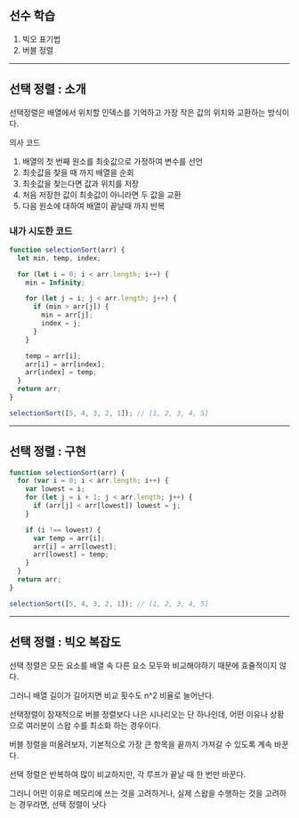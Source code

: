 ## 선수 학습

1. 빅오 표기법
2. 버블 정렬

---

## 선택 정렬 : 소개

선택정렬은 배열에서 위치할 인덱스를 기억하고 가장 작은 값의 위치와 교환하는 방식이다.

의사 코드

1. 배열의 첫 번째 원소를 최솟값으로 가정하여 변수를 선언
2. 최솟값을 찾을 때 까지 배열을 순회
3. 최솟값을 찾는다면 값과 위치를 저장
4. 처음 저장한 값이 최솟값이 아니라면 두 값을 교환
5. 다음 원소에 대하여 배열이 끝날때 까지 반복

### 내가 시도한 코드

```js
function selectionSort(arr) {
  let min, temp, index;

  for (let i = 0; i < arr.length; i++) {
    min = Infinity;

    for (let j = i; j < arr.length; j++) {
      if (min > arr[j]) {
        min = arr[j];
        index = j;
      }
    }

    temp = arr[i];
    arr[i] = arr[index];
    arr[index] = temp;
  }
  return arr;
}

selectionSort([5, 4, 3, 2, 1]); // [1, 2, 3, 4, 5]
```

---

## 선택 정렬 : 구현

```js
function selectionSort(arr) {
  for (var i = 0; i < arr.length; i++) {
    var lowest = i;
    for (let j = i + 1; j < arr.length; j++) {
      if (arr[j] < arr[lowest]) lowest = j;
    }

    if (i !== lowest) {
      var temp = arr[i];
      arr[i] = arr[lowest];
      arr[lowest] = temp;
    }
  }
  return arr;
}

selectionSort([5, 4, 3, 2, 1]); // [1, 2, 3, 4, 5]
```

---

## 선택 정렬 : 빅오 복잡도

선택 정렬은 모든 요소를 배열 속 다른 요소 모두와 비교해야하기 때문에 효쥴적이지 않다.

그러니 배열 길이가 길어지면 비교 횟수도 n^2 비율로 늘어난다.

선택정렬이 잠재적으로 버블 정렬보다 나은 시나리오는 단 하나인데, 어떤 이유나 상황으로 여러분이 스왑 수를 최소화 하는 경우이다.

버블 정렬을 떠올려보자, 기본적으로 가장 큰 항목을 끝까지 가져갈 수 있도록 계속 바꾼다.

선택 정렬은 반복하여 많이 비교하지만, 각 루프가 끝날 때 한 번만 바꾼다.

그러니 어떤 이유로 메모리에 쓰는 것을 고려하거나, 실제 스왑을 수행하는 것을 고려하는 경우라면, 선택 정렬이 낫다
